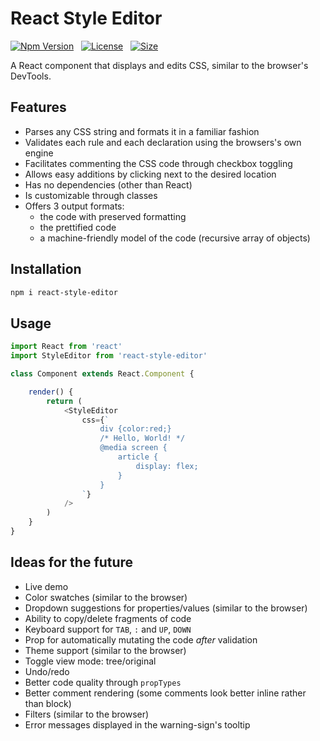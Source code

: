 # React Style Editor

[![Npm Version][npm-version-image]][npm-version-url]   [![License][license-image]][license-url]   
[![Size][bundlephobia-image]][bundlephobia-url]



A React component that displays and edits CSS, similar to the browser's DevTools.

## Features
- Parses any CSS string and formats it in a familiar fashion
- Validates each rule and each declaration using the browsers's own engine
- Facilitates commenting the CSS code through checkbox toggling
- Allows easy additions by clicking next to the desired location
- Has no dependencies (other than React)
- Is customizable through classes 
- Offers 3 output formats:
    - the code with preserved formatting
    - the prettified code
    - a machine-friendly model of the code (recursive array of objects)

## Installation

```sh
npm i react-style-editor
```

## Usage

```js
import React from 'react'
import StyleEditor from 'react-style-editor'

class Component extends React.Component {

    render() {
        return (
            <StyleEditor
                css={`
                    div {color:red;}
                    /* Hello, World! */
                    @media screen {
                        article {
                            display: flex;
                        }
                    }
                `}
            />
        )
    }
}
```

## Ideas for the future
- Live demo
- Color swatches (similar to the browser)
- Dropdown suggestions for properties/values (similar to the browser)
- Ability to copy/delete fragments of code
- Keyboard support for `TAB`, `:` and `UP`, `DOWN`
- Prop for automatically mutating the code *after* validation
- Theme support (similar to the browser)
- Toggle view mode: tree/original
- Undo/redo
- Better code quality through `propTypes`
- Better comment rendering (some comments look better inline rather than block)
- Filters (similar to the browser)
- Error messages displayed in the warning-sign's tooltip

[npm-version-image]: https://img.shields.io/npm/v/react-style-editor.svg?style=flat-square
[npm-version-url]: https://www.npmjs.com/package/react-style-editor

[license-image]: http://img.shields.io/npm/l/react-style-editor.svg?style=flat-square
[license-url]: https://github.com/Aurelain/react-style-editor/blob/master/LICENSE

[bundlephobia-image]: https://img.shields.io/bundlephobia/minzip/react-style-editor.svg?style=flat-square
[bundlephobia-url]: https://bundlephobia.com/result?p=react-style-editor